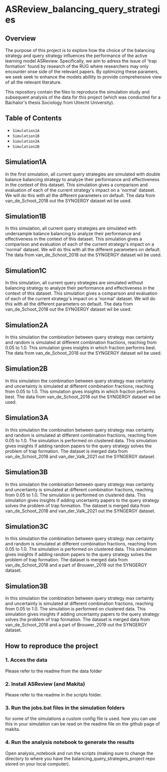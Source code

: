# ASReview_balancing_query_strategies

## Overview

The purpose of this project is to explore how the choice of the balancing strategy and query strategy influences the performance of the active learning model ASReview. Specifically, we aim to adress the issue of 'trap formation' found by research of the RUG where researchers may only encounter onse side of the relevant papers. By optimizing these paramers, we seek seek to enhance the models abillity to provide comprehensive view of all the relevant literature. 

This repository contain the files to reproduce the simulation study and subsequent analysis of the data for this project (which was conducted for a Bachalor's thesis Sociology from Utrecht University). 

## Table of Contents

- ```Simulation1A```
- ```Simulation1B```
- ```Simulation2A```
- ```Simulation2B```

## Simulation1A

In the first simulation, all current query strategies are simulated with double balance balancing strategy to analyze their performance and effectiveness in the context of this dataset. This simulation gives a comparison and evaluation of each of the current strategy's impact on a 'normal' dataset. We will do this with all the different parameters on default. The data from van_de_Schoot_2018 out the SYNGERGY dataset wil be used.

## Simulation1B

In this simulation, all current query strategies are simulated with undersample balance balancing to analyze their performance and effectiveness in the context of this dataset. This simulation gives a comparison and evaluation of each of the current strategy's impact on a 'normal' dataset. We will do this with all the different parameters on default. The data from van_de_Schoot_2018 out the SYNGERGY dataset wil be used.

## Simulation1C

In this simulation, all current query strategies are simulated without balancing strategy to analyze their performance and effectiveness in the context of this dataset. This simulation gives a comparison and evaluation of each of the current strategy's impact on a 'normal' dataset. We will do this with all the different parameters on default. The data from van_de_Schoot_2018 out the SYNGERGY dataset wil be used.

## Simulation2A

In this simulation the combination between query strategy max certainty and random is simulated at different combination fractions, reaching from 0.05 to 1.0. This simulation gives insights in which fraction performs best. The data from van_de_Schoot_2018 out the SYNGERGY dataset wil be used.

## Simulation2B

In this simulation the combination between query strategy max certainty and uncertainty is simulated at different combination fractions, reaching from 0.05 to 1.0. This simulation gives insights in which fraction performs best. The data from van_de_Schoot_2018 out the SYNGERGY dataset wil be used.

## Simulation3A

In this simulation the combination between query strategy max certainty and random is simulated at different combination fractions, reaching from 0.05 to 1.0. The simulation is performed on clustered data. This simulation gives insights if adding random papers to the query strategy solves the problem of trap formation. The dataset is merged data from van_de_Schoot_2018 and van_der_Valk_2021 out the SYNGERGY dataset. 

## Simulation3B

In this simulation the combination between query strategy max certainty and uncertainty is simulated at different combination fractions, reaching from 0.05 to 1.0. The simulation is performed on clustered data. This simulation gives insights if adding uncertainty papers to the query strategy solves the problem of trap formation. The dataset is merged data from van_de_Schoot_2018 and van_der_Valk_2021 out the SYNGERGY dataset. 

## Simulation3C

In this simulation the combination between query strategy max certainty and random is simulated at different combination fractions, reaching from 0.05 to 1.0. The simulation is performed on clustered data. This simulation gives insights if adding random papers to the query strategy solves the problem of trap formation. The dataset is merged data from van_de_Schoot_2018 and a part of Brouwer_2019 out the SYNGERGY dataset. 

## Simulation3B

In this simulation the combination between query strategy max certainty and uncertainty is simulated at different combination fractions, reaching from 0.05 to 1.0. The simulation is performed on clustered data. This simulation gives insights if adding uncertainty papers to the query strategy solves the problem of trap formation. The dataset is merged data from van_de_Schoot_2018 and a part of Brouwer_2019 out the SYNGERGY dataset. 

## How to reproduce the project

### 1. Acces the data
Please refer to the readme from the data folder

### 2. Install ASReview (and Makita)
Please refer to the readme in the scripts folder.

### 3. Run the jobs.bat files in the simulation folders
for some of the simulations a custom config file is used. how you can use this in your simulation can be read on the readme file on the github page of makita.

### 4. Run the analysis notebook to generate the results
Open analysis_notebook and run the scripts (making sure to change the directory to where you have the balancing_query_strategies_project repo stored on your local computer).


